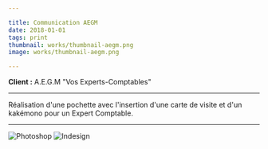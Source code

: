 ```yaml
---

title: Communication AEGM
date: 2018-01-01
tags: print
thumbnail: works/thumbnail-aegm.png
image: works/thumbnail-aegm.png

---
```


**Client :** A.E.G.M "Vos Experts-Comptables"

---

Réalisation d'une pochette avec l'insertion d'une carte de visite et d'un kakémono pour un Expert Comptable.

---

![Photoshop](/images/icons/photoshop.svg)
![Indesign](/images/icons/indesign.svg)
